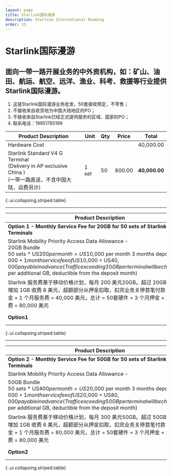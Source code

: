 ```yaml
---
layout: page
title: Starlink国际漫游
description: Starlink International Roaming
order: 13
---
```


# Starlink国际漫游

## 面向一带一路开展业务的中外资机构，如：矿山、油田、航运、航空、远洋、渔业、科考、救援等行业提供Starlink国际漫游。

1. 这是Starlink国际漫游业务批发，50套接收预定，不零售；
2. 不接收来自收货地为中国大陆地区的PO；
3. 不接收来自Starlink已经正式提供服务的区域、国家的PO；
4. 联系电话：19951785199

| Product Description | Unit | Qty | Price | Total  |
|----------|---------|---------|---------|---------|
| Hardware Cost     | | | | 40,000.00  |
| Starlink Standard V4 G Terminal<br>(Delivery in AP exclusive China )<br>(一带一路直送，不含中国大陆，运费另计)  | 1 set | 50 | 800.00 | **40,000.00**  |
{:.ui.collapsing.striped.table}

---

| Product Description | Unit | Qty | Price | Total  |
|----------|---------|---------|---------|---------|
| **Option 1 - Monthly Service Fee for 20GB for 50 sets of Starlink Terminals**     | | | | **10,000.00**  |
| Starlink Mobility Priority Access Data Allowance -<br>20GB Bundle<br>50 sets * US$200 per month = US$10,000 per month 3 months deposit US$30,000 + 1 month service fee of US$10,000 = US$40,000 payable in advance (Traffic exceeding 20GB per terminal will be charged US$8 per additional GB, deductible from the deposit month)  | 1 mth | 1 | 10,000.00 | 10,000.00  |
| Starlink 服务费基于移动价格计划，每月 200 美元20GB。超过 20GB 的流量每增加 1GB 收费 8 美元，超额部分从押金扣取，扣完业务关停首笔付款 = 3 个月押金 + 1 个月服务费 = 40,000 美元，总计 = 50套硬件 + 3 个月押金 + 1 个月服务费 = 80,000 美元  |  |  |  |   |
| **Option1**  |  |  | **ToTal (USD)** | **80,000.00**  |
{:.ui.collapsing.striped.table}

---

| Product Description | Unit | Qty | Price | Total  |
|----------|---------|---------|---------|---------|
| **Option 2 - Monthly Service Fee for 50GB for 50 sets of Starlink Terminals**     | | | | **20,000.00**  |
| Starlink Mobility Priority Access Data Allowance -<br>
50GB Bundle<br>50 sets * US$400 per month = US$20,000 per month 3 months deposit US$60,000 + 1 month service fee of US$20,000 = US$80,000 payable in advance (Traffic exceeding 50GB per terminal will be charged US$6 per additional GB, deductible from the deposit month)  | 1 mth | 1 | 20,000.00 | 20,000.00  |
| Starlink 服务费基于移动价格计划，每月 300 美元50GB。超过 50GB 的流量每增加 1GB 收费 6 美元，超额部分从押金扣取，扣完业务关停首笔付款 = 3 个月押金 + 1 个月服务费 = 80,000 美元，总计 = 50套硬件 + 3 个月押金 + 1 个月服务费 = 80,000 美元  |  |  |  |   |
| **Option2**  |  |  | **ToTal (USD)** | **120,000.00**  |
{:.ui.collapsing.striped.table}
